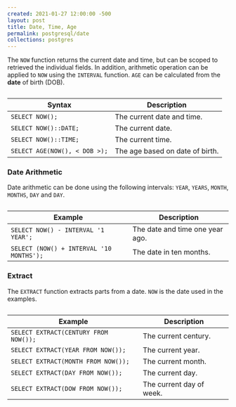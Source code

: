```yaml
---
created: 2021-01-27 12:00:00 -500
layout: post
title: Date, Time, Age
permalink: postgresql/date
collections: postgres
---
```


The `NOW` function returns the current date and time, but can be scoped to retrieved the individual fields.
In addition, arithmetic operation can be applied to `NOW` using the `INTERVAL` function. 
`AGE` can be calculated from the **date** of birth (DOB).

<table>
    <caption></caption>
    <thead>
        <th>Syntax</th>
        <th>Description</th>
    </thead>
    <tbody>
        <tr>
            <td><code>SELECT NOW();</code></td>
            <td>The current date and time.</td>
        </tr>
        <tr>
            <td><code>SELECT NOW()::DATE;</code></td>
            <td>The current date.</td>
        </tr>
        <tr>
            <td><code>SELECT NOW()::TIME;</code></td>
            <td>The current time.</td>
        </tr>
        <tr>
            <td><code>SELECT AGE(NOW(), < DOB >);</code></td>
            <td>The age based on date of birth.</td>
        </tr>
    </tbody>
</table>

### Date Arithmetic

Date arithmetic can be done using the following intervals:
<code>YEAR</code>, <code>YEARS</code>, <code>MONTH</code>, <code>MONTHS</code>, <code>DAY</code> and <code>DAY</code>.

<table>
    <caption></caption>
    <thead>
        <th>Example</th>
        <th>Description</th>
    </thead>
    <tbody>
        <tr>
            <td><code>SELECT NOW() - INTERVAL '1 YEAR';</code></td>
            <td>The date and time one year ago.</td>
        </tr>
        <tr>
            <td><code>SELECT (NOW() + INTERVAL '10 MONTHS');</code></td>
            <td>The date in ten months.</td>
        </tr>
    </tbody>
</table>

### Extract

The `EXTRACT` function extracts parts from a date. `NOW` is the date used in the examples.

<table>
    <caption></caption>
    <thead>
        <th>Example</th>
        <th>Description</th>
    </thead>
    <tbody>
        <tr>
            <td><code>SELECT EXTRACT(CENTURY FROM NOW());</code></td>
            <td>The current century.</td>
        </tr>
        <tr>
            <td><code>SELECT EXTRACT(YEAR FROM NOW());</code></td>
            <td>The current year.</td>
        </tr>
        <tr>
            <td><code>SELECT EXTRACT(MONTH FROM NOW());</code></td>
            <td>The current month.</td>
        </tr>
        <tr>
            <td><code>SELECT EXTRACT(DAY FROM NOW());</code></td>
            <td>The current day.</td>
        </tr>
        <tr>
            <td><code>SELECT EXTRACT(DOW FROM NOW());</code></td>
            <td>The current day of week.</td>
        </tr>
    </tbody>
</table>
